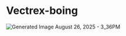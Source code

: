 # Vectrex-boing
![Generated Image August 26, 2025 - 3_36PM](https://github.com/user-attachments/assets/17e6c3c8-d44e-497f-ad06-c966fc0ed023)
